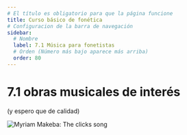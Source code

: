 ```yaml
---
# El título es obligatorio para que la página funcione
title: Curso básico de fonética
# Configuracion de la barra de navegación
sidebar:
  # Nombre
  label: 7.1 Música para fonetistas
  # Orden (Número más bajo aparece más arriba)
  order: 80
---
```

# 7.1 obras musicales de interés 
(y espero que de calidad)

![Myriam Makeba: The clicks song](https://youtu.be/rjo8h5qLpU0?si=AePrgRy0bHNu667G)

